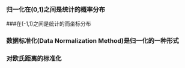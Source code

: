 ### 归一化在(0,1)之间是统计的概率分布
###在(-1,1)之间是统计的而坐标分布

### 数据标准化(Data Normalization Method)是归一化的一种形式
### 对欧氏距离的标准化